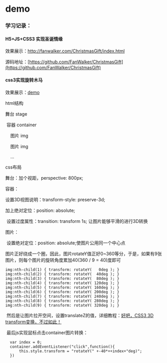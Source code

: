 # demo

### 学习记录：

#### H5+JS+CSS3 实现圣诞情缘

效果展示：http://fanwalker.com/ChristmasGift/index.html

源码地址：[https://github.com/FanWalker/ChristmasGift](https://github.com/FanWalker/ChristmasGift)

#### css3实现旋转木马

效果展示：[demo](http://fanwalker.com/learn/merry-go-round/carousel.html)

html结构

舞台 stage

  容器 container
  
      图片 img
    
      图片 img
    
      ...
       
css布局

舞台：加个视距，perspective: 800px;

容器：

  设置3D视图说明：transform-style: preserve-3d;
  
  加上绝对定位：position: absolute;
  
  设置过度属性：transition: transform 1s; 让图片能够平滑的进行3D转换
  
图片：

  设置绝对定位：position: absolute;使图片公用同一个中心点
  
  图片正好绕成一个圈，因此，图片rotateY值正好0~360等分，于是，如果有9张图片，则每个图片的旋转角度累加40(360 / 9 = 40)度即可
  
  ```
  img:nth-child(1) { transform: rotateY(   0deg ); }
  img:nth-child(2) { transform: rotateY(  40deg ); }
  img:nth-child(3) { transform: rotateY(  80deg ); }
  img:nth-child(4) { transform: rotateY( 120deg ); }
  img:nth-child(5) { transform: rotateY( 160deg ); }
  img:nth-child(6) { transform: rotateY( 200deg ); }
  img:nth-child(7) { transform: rotateY( 240deg ); }
  img:nth-child(8) { transform: rotateY( 280deg ); }
  img:nth-child(9) { transform: rotateY( 320deg ); }
  ```
  然后是让图片拉开空间，设置translateZ的值，详细教程：[好吧，CSS3 3D transform变换，不过如此！](http://www.zhangxinxu.com/wordpress/2012/09/css3-3d-transform-perspective-animate-transition/)
  
  
  最后js实现鼠标点击container图片转换：
  
  ```var container = document.getElementById("container");
	var index = 0;
	container.addEventListener("click",function(){
		this.style.transform = "rotateY(" +-40*++index+"deg)";
	})
  ```
